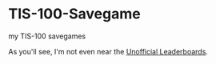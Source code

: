 # TIS-100-Savegame
my TIS-100 savegames

As you'll see, I'm not even near the [Unofficial Leaderboards][1].


[1]: https://www.reddit.com/r/tis100/comments/391heb/table_of_lowest_cyclesnodesinstructions/
